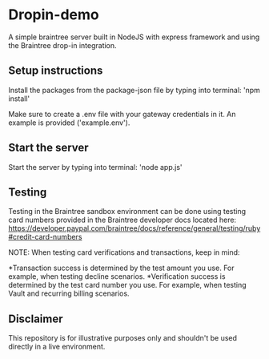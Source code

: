 # Dropin-demo
A simple braintree server built in NodeJS with express framework and using the Braintree drop-in integration.

## Setup instructions
Install the packages from the package-json file by typing into terminal: 'npm install'

Make sure to create a .env file with your gateway credentials in it. An example is provided ('example.env').

## Start the server
Start the server by typing into terminal: 'node app.js'

## Testing
Testing in the Braintree sandbox environment can be done using testing card numbers provided in the Braintree developer docs located here:
https://developer.paypal.com/braintree/docs/reference/general/testing/ruby#credit-card-numbers

NOTE:
When testing card verifications and transactions, keep in mind:

*Transaction success is determined by the test amount you use. For example, when testing decline scenarios.
*Verification success is determined by the test card number you use. For example, when testing Vault and recurring billing scenarios.

## Disclaimer
This repository is for illustrative purposes only and shouldn't be used directly in a live environment.
